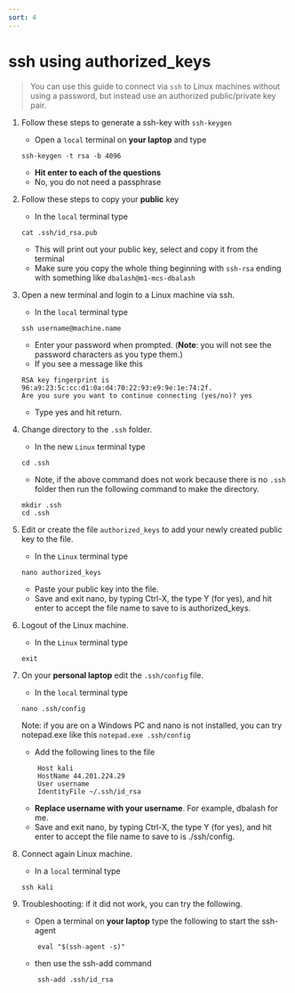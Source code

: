 ```yaml
---
sort: 4
---
```


# ssh using authorized_keys

> You can use this guide to connect via `ssh` to Linux machines without using a password, but instead use an authorized public/private key pair.

1. Follow these steps to generate a ssh-key with `ssh-keygen`
   - Open a `local` terminal on **your laptop** and type
   ```
   ssh-keygen -t rsa -b 4096
   ```
   - **Hit enter to each of the questions**
   - No, you do not need a passphrase

2. Follow these steps to copy your **public** key
   - In the `local` terminal type
   ```
   cat .ssh/id_rsa.pub
   ```
   - This will print out your public key, select and copy it from the terminal
   - Make sure you copy the whole thing beginning with `ssh-rsa` ending with something like `dbalash@m1-mcs-dbalash`

3. Open a new terminal and login to a Linux machine via ssh.
   - In the `local` terminal type
   ```
   ssh username@machine.name
   ```
   - Enter your password when prompted. (__Note__: you will not see the password characters as you type them.)
   - If you see a message like this
   ```
   RSA key fingerprint is 96:a9:23:5c:cc:d1:0a:d4:70:22:93:e9:9e:1e:74:2f.
   Are you sure you want to continue connecting (yes/no)? yes
   ```
    - Type yes and hit return.

4. Change directory to the `.ssh` folder.
    - In the new `Linux` terminal type
    ```
    cd .ssh
    ```
    - Note, if the above command does not work because there is no `.ssh` folder then run the following command to make the directory.
    ```
    mkdir .ssh
    cd .ssh
    ```

5. Edit or create the file `authorized_keys` to add your newly created public key to the file. 
    - In the `Linux` terminal type
    ```
    nano authorized_keys
    ```
    - Paste your public key into the file.
    - Save and exit nano, by typing Ctrl-X, the type Y (for yes), and hit enter to accept the file name to save to is authorized_keys.

6. Logout of the Linux machine.
    - In the `Linux` terminal type
    ``` 
    exit
    ```

7. On your **personal laptop** edit the `.ssh/config` file.
    - In the `local` terminal type
    ```
    nano .ssh/config
    ```
    Note: if you are on a Windows PC and nano is not installed, you can try notepad.exe like this `notepad.exe .ssh/config`

    - Add the following lines to the file
    ```
        Host kali
        HostName 44.201.224.29
        User username
        IdentityFile ~/.ssh/id_rsa
    ```
    - **Replace username with your username**. For example, dbalash for me. 
    - Save and exit nano, by typing Ctrl-X, the type Y (for yes), and hit enter to accept the file name to save to is ./ssh/config.

8. Connect again Linux machine.
    - In a `local` terminal type
    ```
    ssh kali
    ```

9. Troubleshooting:  if it did not work, you can try the following.
    - Open a terminal on **your laptop** type the following to start the ssh-agent
    ```
        eval "$(ssh-agent -s)"
    ```
    - then use the ssh-add command
    ```
        ssh-add .ssh/id_rsa
    ```



